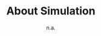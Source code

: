 ---
layout: leaf-node
title: "About Simulation"
title-url: "http://www.ssih.org/About-SSH/About-Simulation"
author: "n.a."
groups: technologies
categories: simulation-based-learning
topics: introductory-resources
summary: >
    This document is a primer for simulation-based learning with focus on healthcare.
    It provides definitions for simulation education, simulation-based assessment,
    simulation-based research, and systems integration. It also provides advantages to using
    simulation in the healthcare education environment.
cite: >
    About Simulation. (2017) Society for Simulation in Healthcare. Retrieved April 19, 2017 from: http://www.ssih.org/About-SSH/About-Simulation
pub-date: 2017-04-19
added-date: 2017-04-19
resource-type: external-page
---